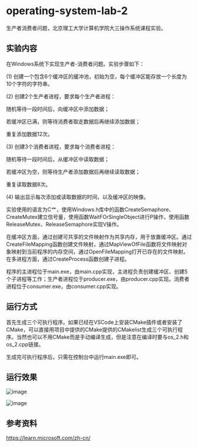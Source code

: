 # operating-system-lab-2
  生产者消费者问题，北京理工大学计算机学院大三操作系统课程实验。
  
## 实验内容
  在Windows系统下实现生产者-消费者问题。实验步骤如下：
  
(1) 创建一个包含6个缓冲区的缓冲池，初始为空，每个缓冲区能存放一个长度为10个字符的字符串。

(2) 创建2个生产者进程，要求每个生产者进程：

随机等待一段时间后，向缓冲区中添加数据；

若缓冲区已满，则等待消费者取走数据后再继续添加数据；

重复添加数据12次。

(3) 创建3个消费者进程，要求每个消费者进程：

随机等待一段时间后，从缓冲区中读取数据；

若缓冲区为空，则等待生产者添加数据后再继续读取数据；

重复读取数据8次。

(4) 输出显示每次添加或读取数据的时间，以及缓冲区的映像。

实验使用的语言为C艹，使用Windows.h库中的函数CreateSemaphore、CreateMutex建立信号量，使用函数WaitFOrSingleObject进行P操作，使用函数ReleaseMutex、ReleaseSemaphore实现V操作。

在缓冲区方面，通过创建可共享的文件映射作为共享内存，用于放置缓冲区。通过CreateFileMapping函数创建文件映射，通过MapViewOfFile函数将文件映射对象映射到当前程序的内存空间，通过OpenFileMapping打开已存在的文件映射。
在多进程方面，通过CreateProcess函数创建子进程。

程序的主进程位于main.exe，由main.cpp实现，主进程负责创建缓冲区、创建5个子进程等工作；生产者进程位于producer.exe，由producer.cpp实现。消费者进程位于consumer.exe，由consumer.cpp实现。

## 运行方式
  首先生成三个可执行程序。如果已经在VSCode上安装CMake插件或者安装了CMake，可以直接用项目中提供的CMake提供的CMakelist生成三个可执行程序。当然也可以不用CMake而是手动编译生成，但是注意在编译时要与os_2.h和os_2.cpp链接。
  
  生成完可执行程序后，只需在控制台中运行main.exe即可。

## 运行效果
![image](https://github.com/SharkHeadBalloon/operating-system-lab-2/assets/106319321/976fa731-e60b-4669-9d2f-b0ed2db17cb3)

![image](https://github.com/SharkHeadBalloon/operating-system-lab-2/assets/106319321/e562b8b6-98be-4d3b-991f-a91badc10101)

## 参考资料
  https://learn.microsoft.com/zh-cn/
